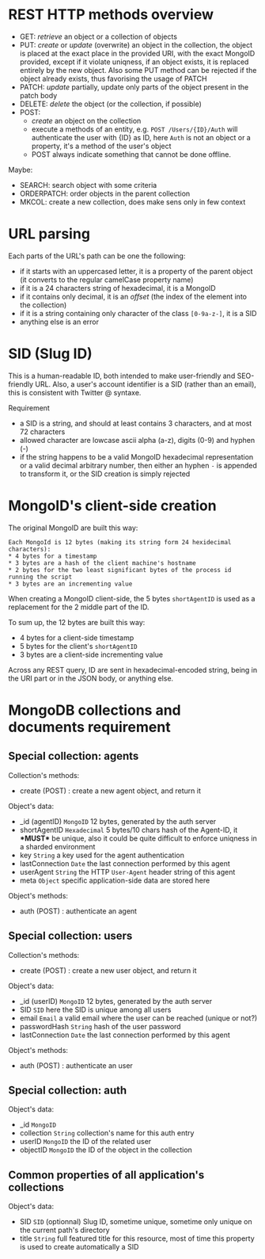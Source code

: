 


# REST HTTP methods overview

* GET: *retrieve* an object or a collection of objects
* PUT: *create* or *update* (overwrite) an object in the collection, the object is placed at the exact place
  in the provided URI, with the exact MongoID provided, except if it violate uniqness, if an object exists, 
  it is replaced entirely by the new object. Also some PUT method can be rejected if the object already exists,
  thus favorising the usage of PATCH
* PATCH: *update* partially, update only parts of the object present in the patch body
* DELETE: *delete* the object (or the collection, if possible)
* POST:
	* *create* an object on the collection 
	* execute a methods of an entity, e.g. `POST /Users/{ID}/Auth` will authenticate the user with {ID} as ID,
	  here `Auth` is not an object or a property, it's a method of the user's object
	* POST always indicate something that cannot be done offline.

Maybe:
* SEARCH: search object with some criteria
* ORDERPATCH: order objects in the parent collection
* MKCOL: create a new collection, does make sens only in few context



# URL parsing

Each parts of the URL's path can be one the following:
* if it starts with an uppercased letter, it is a property of the parent object (it converts to the regular camelCase property name)
* if it is a 24 characters string of hexadecimal, it is a MongoID
* if it contains only decimal, it is an *offset* (the index of the element into the collection)
* if it is a string containing only character of the class `[0-9a-z-]`, it is a SID
* anything else is an error



# SID (Slug ID)

This is a human-readable ID, both intended to make user-friendly and SEO-friendly URL.
Also, a user's account identifier is a SID (rather than an email), this is consistent with Twitter @ syntaxe.

Requirement
* a SID is a string, and should at least contains 3 characters, and at most 72 characters
* allowed character are lowcase ascii alpha (a-z), digits (0-9) and hyphen (-)
* if the string happens to be a valid MongoID hexadecimal representation or a valid decimal arbitrary number, 
  then either an hyphen `-` is appended to transform it, or the SID creation is simply rejected



# MongoID's client-side creation

The original MongoID are built this way:

	Each MongoId is 12 bytes (making its string form 24 hexidecimal characters):
	* 4 bytes for a timestamp
	* 3 bytes are a hash of the client machine's hostname
	* 2 bytes for the two least significant bytes of the process id running the script
	* 3 bytes are an incrementing value

When creating a MongoID client-side, the 5 bytes `shortAgentID` is used as a replacement for the 2 middle part of the ID.

To sum up, the 12 bytes are built this way:
* 4 bytes for a client-side timestamp
* 5 bytes for the client's `shortAgentID`
* 3 bytes are a client-side incrementing value

Across any REST query, ID are sent in hexadecimal-encoded string, being in the URI part or in the JSON body, or anything else.



# MongoDB collections and documents requirement

## Special collection: agents

Collection's methods:
* create (POST) : create a new agent object, and return it

Object's data:
* _id (agentID) `MongoID` 12 bytes, generated by the auth server
* shortAgentID `Hexadecimal` 5 bytes/10 chars hash of the Agent-ID, it **\*MUST\*** be unique, also it could be quite difficult to enforce
  uniqness in a sharded environment
* key `String` a key used for the agent authentication
* lastConnection `Date` the last connection performed by this agent
* userAgent `String` the HTTP `User-Agent` header string of this agent
* meta `Object` specific application-side data are stored here

Object's methods:
* auth (POST) : authenticate an agent



## Special collection: users

Collection's methods:
* create (POST) : create a new user object, and return it

Object's data:
* _id (userID) `MongoID` 12 bytes, generated by the auth server
* SID `SID` here the SID is unique among all users
* email `Email` a valid email where the user can be reached (unique or not?)
* passwordHash `String` hash of the user password
* lastConnection `Date` the last connection performed by this agent

Object's methods:
* auth (POST) : authenticate an user



## Special collection: auth

Object's data:
* _id `MongoID`
* collection `String` collection's name for this auth entry
* userID `MongoID` the ID of the related user
* objectID `MongoID` the ID of the object in the collection



## Common properties of all application's collections

Object's data:
* SID `SID` (optionnal) Slug ID, sometime unique, sometime only unique on the current path's directory
* title `String` full featured title for this resource, most of time this property is used to create automatically a SID



